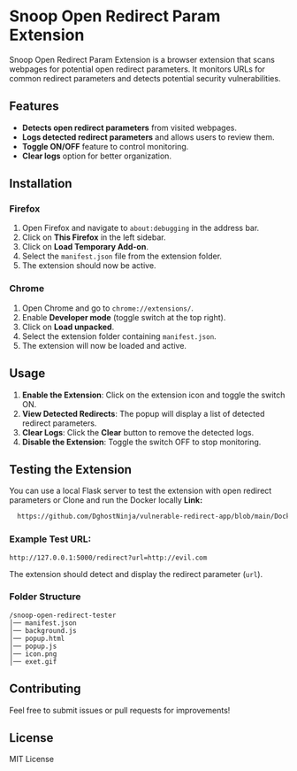 # Snoop Open Redirect Param Extension

Snoop Open Redirect Param Extension is a browser extension that scans webpages for potential open redirect parameters. It monitors URLs for common redirect parameters and detects potential security vulnerabilities.

## Features
- **Detects open redirect parameters** from visited webpages.
- **Logs detected redirect parameters** and allows users to review them.
- **Toggle ON/OFF** feature to control monitoring.
- **Clear logs** option for better organization.

## Installation

### Firefox
1. Open Firefox and navigate to `about:debugging` in the address bar.
2. Click on **This Firefox** in the left sidebar.
3. Click on **Load Temporary Add-on**.
4. Select the `manifest.json` file from the extension folder.
5. The extension should now be active.

### Chrome
1. Open Chrome and go to `chrome://extensions/`.
2. Enable **Developer mode** (toggle switch at the top right).
3. Click on **Load unpacked**.
4. Select the extension folder containing `manifest.json`.
5. The extension will now be loaded and active.

## Usage
1. **Enable the Extension**: Click on the extension icon and toggle the switch ON.
2. **View Detected Redirects**: The popup will display a list of detected redirect parameters.
3. **Clear Logs**: Click the **Clear** button to remove the detected logs.
4. **Disable the Extension**: Toggle the switch OFF to stop monitoring.

## Testing the Extension
You can use a local Flask server to test the extension with open redirect parameters or Clone and run the Docker locally
**Link:** 
```bash
  https://github.com/DghostNinja/vulnerable-redirect-app/blob/main/Dockerfile
```

### Example Test URL:
```
http://127.0.0.1:5000/redirect?url=http://evil.com
```
The extension should detect and display the redirect parameter (`url`).

### Folder Structure

```
/snoop-open-redirect-tester
│── manifest.json
│── background.js
│── popup.html
│── popup.js
│── icon.png
│── exet.gif
```

## Contributing
Feel free to submit issues or pull requests for improvements!

## License
MIT License
